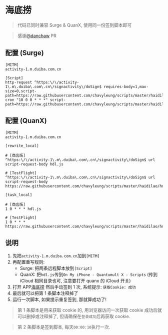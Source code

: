 # 海底捞

> 代码已同时兼容 Surge & QuanX, 使用同一份签到脚本即可

> 感谢[@danchaw](https://github.com/danchaw) PR
## 配置 (Surge)

```properties
[MITM]
activity-1.m.duiba.com.cn

[Script]
http-request ^https:\/\/activity-1\.m\.duiba\.com\.cn\/signactivity\/doSign$ requires-body=1,max-size=0,script-path=https://raw.githubusercontent.com/chavyleung/scripts/master/haidilao/hdl.js
cron "10 0 0 * * *" script-path=https://raw.githubusercontent.com/chavyleung/scripts/master/haidilao/hdl.js
```

## 配置 (QuanX)

```properties
[MITM]
activity-1.m.duiba.com.cn

[rewrite_local]

# [商店版]
^https:\/\/activity-1\.m\.duiba\.com\.cn\/signactivity\/doSign$ url script-request-body hdl.js

# [TestFlight]
^https:\/\/activity-1\.m\.duiba\.com\.cn\/signactivity\/doSign$ url script-request-body https://raw.githubusercontent.com/chavyleung/scripts/master/haidilao/hdl.js

[task_local]

# [商店版]
1 0 * * * hdl.js

# [TestFlight]
1 0 * * * https://raw.githubusercontent.com/chavyleung/scripts/master/haidilao/hdl.js
```

## 说明

1. 先把`activity-1.m.duiba.com.cn`加到`[MITM]`
2. 再配置重写规则:
   - Surge: 把两条远程脚本放到`[Script]`
   - QuanX: 把`hdl.js`传到`On My iPhone - Quantumult X - Scripts` (传到 iCloud 相同目录也可, 注意要打开 quanx 的 iCloud 开关)
3. 打开 APP[海底捞](https://apps.apple.com/cn/app/%E6%B5%B7%E5%BA%95%E6%8D%9E/id553115181) 然后手动签到 1 次, 系统提示: `获取Cookie: 成功`
4. 最后就可以把第 1 条脚本注释掉了
5. 运行一次脚本, 如果提示重复签到, 那就算成功了!

> 第 1 条脚本是用来获取 cookie 的, 用浏览器访问一次获取 cookie 成功后就可以删掉或注释掉了, 但请确保在`登录成功`后再获取 cookie.

> 第 2 条脚本是签到脚本, 每天`00:00:10`执行一次.
